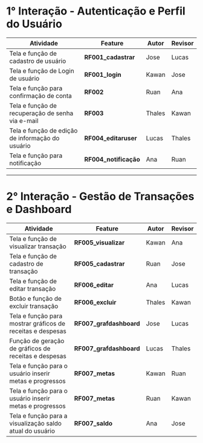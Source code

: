 # 1° Interação - Autenticação e Perfil do Usuário

| Atividade                                        | Feature               | Autor  | Revisor |
|--------------------------------------------------|-----------------------|--------|---------|
| Tela e função de cadastro de usuário             | **RF001_cadastrar**   | Jose   | Lucas   |
| Tela e função de Login de usuário                | **RF001_login**       | Kawan  | Jose    |
| Tela e função para confirmação de conta          | **RF002**             | Ruan   | Ana     |
| Tela e função de recuperação de senha via e-mail | **RF003**             | Thales | Kawan   |
| Tela e função de edição de informação do usuário | **RF004_editaruser**  | Lucas  | Thales    |
| Tela e função para notificação                   | **RF004_notificação** | Ana    | Ruan    |

----

# 2° Interação - Gestão de Transações e **Dashboard**

| Atividade                                                  | Feature                 | Autor  | Revisor |
|------------------------------------------------------------|-------------------------|--------|---------|
| Tela e função de visualizar transação                      | **RF005_visualizar**    | Kawan  | Ana     |
| Tela e função de cadastro de transação                     | **RF005_cadastrar**     | Ruan   | Jose    |
| Tela e função de editar transação                          | **RF006_editar**        | Ana    | Lucas   |
| Botão e função de excluir transação                        | **RF006_excluir**       | Thales | Kawan   |
| Tela e função para mostrar gráficos de receitas e despesas | **RF007_grafdashboard** | Jose   | Lucas   | 
| Função de geração de gráficos de receitas e despesas       | **RF007_grafdashboard** | Lucas  | Thales    |
| Tela e função para o usuário inserir metas e progressos    | **RF007_metas**         | Kawan  | Ruan    |
| Tela e função para o usuário inserir metas e progressos    | **RF007_metas**         | Ruan   | Kawan   |
| Tela e função para a visualização saldo atual do usuário   | **RF007_saldo**         | Ana    | Jose    |
